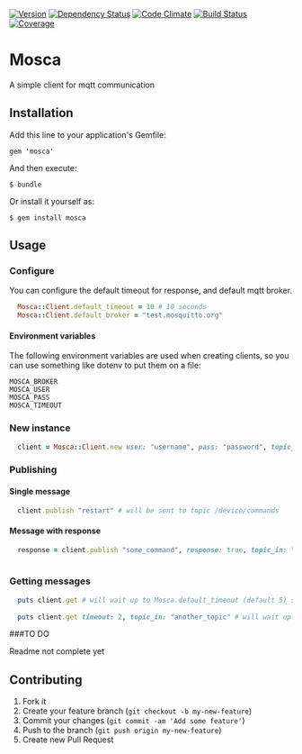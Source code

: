[![Version     ](https://img.shields.io/gem/v/mosca.svg)](https://rubygems.org/gems/mosca) [![Dependency Status](https://gemnasium.com/ionia-corporation/mosca.svg)](https://gemnasium.com/ionia-corporation/mosca) [![Code Climate](https://codeclimate.com/github/ionia-corporation/mosca.png)](https://codeclimate.com/github/ionia-corporation/mosca) [![Build Status](https://img.shields.io/travis/ionia-corporation/mosca/master.svg)](https://travis-ci.org/ionia-corporation/mosca) [![Coverage    ](https://img.shields.io/codeclimate/coverage/github/ionia-corporation/mosca.svg)](https://codeclimate.com/github/ionia-corporation/mosca)


# Mosca

A simple client for mqtt communication

## Installation

Add this line to your application's Gemfile:

    gem 'mosca'

And then execute:

    $ bundle

Or install it yourself as:

    $ gem install mosca

## Usage

### Configure

You can configure the default timeout for response, and default mqtt broker.

```ruby
  Mosca::Client.default_timeout = 10 # 10 seconds
  Mosca::Client.default_broker = "test.mosquitto.org"
```

#### Environment variables

The following environment variables are used when creating clients, so you can use something like dotenv to put them on a file:

    MOSCA_BROKER
    MOSCA_USER
    MOSCA_PASS
    MOSCA_TIMEOUT

### New instance

```ruby
  client = Mosca::Client.new user: "username", pass: "password", topic_in: "readings", topic_out: "commands", topic_base: "/device/"
```

### Publishing

#### Single message

```ruby
  client.publish "restart" # will be sent to topic /device/commands
```

#### Message with response

```ruby
  response = client.publish "some_command", response: true, topic_in: "responses" # will publish and wait for a response on the /device/responses topic
  
```

### Getting messages

```ruby
  puts client.get # will wait up to Mosca.default_timeout (default 5) seconds. will return if no response comes.
  
  puts client.get timeout: 2, topic_in: "another_topic" # will wait up to 2 seconds for a response on the another_topic topic.
```

###TO DO

Readme not complete yet

## Contributing

1. Fork it
2. Create your feature branch (`git checkout -b my-new-feature`)
3. Commit your changes (`git commit -am 'Add some feature'`)
4. Push to the branch (`git push origin my-new-feature`)
5. Create new Pull Request
